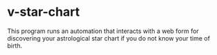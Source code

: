 # v-star-chart

This program runs an automation that interacts with a web form for discovering your astrological star chart if you do not know your time of birth.
